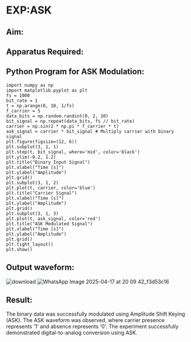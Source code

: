 # EXP:ASK
## Aim:


## Apparatus Required:


## Python Program for ASK Modulation:
`````````
import numpy as np
import matplotlib.pyplot as plt
fs = 1000
bit_rate = 1
t = np.arange(0, 10, 1/fs)
f_carrier = 5
data_bits = np.random.randint(0, 2, 10)
bit_signal = np.repeat(data_bits, fs // bit_rate)
carrier = np.sin(2 * np.pi * f_carrier * t)
ask_signal = carrier * bit_signal # Multiply carrier with binary signal
plt.figure(figsize=(12, 6))
plt.subplot(3, 1, 1)
plt.step(t, bit_signal, where='mid', color='black')
plt.ylim(-0.2, 1.2)
plt.title("Binary Input Signal")
plt.xlabel("Time [s]")
plt.ylabel("Amplitude")
plt.grid()
plt.subplot(3, 1, 2)
plt.plot(t, carrier, color='blue')
plt.title("Carrier Signal")
plt.xlabel("Time [s]")
plt.ylabel("Amplitude")
plt.grid()
plt.subplot(3, 1, 3)
plt.plot(t, ask_signal, color='red')
plt.title("ASK Modulated Signal")
plt.xlabel("Time [s]")
plt.ylabel("Amplitude")
plt.grid()
plt.tight_layout()
plt.show()
`````````


 

## Output waveform:
![download](https://github.com/user-attachments/assets/30096c6b-5dd6-48f2-9ba0-4b6ff450e788)
![WhatsApp Image 2025-04-17 at 20 09 42_f3d53c16](https://github.com/user-attachments/assets/41601328-b44b-4f68-8fa4-50d1a1cbbbe8)

## Result:
The binary data was successfully modulated using Amplitude Shift Keying (ASK).
The ASK waveform was observed, where carrier presence represents '1' and absence
represents '0'.
The experiment successfully demonstrated digital-to-analog conversion using ASK.
